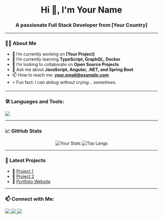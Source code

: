 <h1 align="center">Hi 👋, I'm Your Name</h1>
<h3 align="center">A passionate Full Stack Developer from [Your Country]</h3>

---

### 👨‍💻 About Me

- 🔭 I’m currently working on **[Your Project]**
- 🌱 I’m currently learning **TypeScript, GraphQL, Docker**
- 👯 I’m looking to collaborate on **Open Source Projects**
- 💬 Ask me about **JavaScript, Angular, .NET, and Spring Boot**
- 📫 How to reach me: **your.email@example.com**
- ⚡ Fun fact: *I can debug without crying... sometimes.*

---

### 🛠️ Languages and Tools:

<p align="left">
  <img src="https://skillicons.dev/icons?i=ts,js,angular,react,cs,dotnet,java,spring,html,css,tailwind,git,github,vscode,linux" />
</p>

---

### 📈 GitHub Stats

<p align="center">
  <img src="https://github-readme-stats.vercel.app/api?username=your-username&show_icons=true&theme=tokyonight" alt="Your Stats" />
  <img src="https://github-readme-stats.vercel.app/api/top-langs/?username=your-username&layout=compact&theme=tokyonight" alt="Top Langs" />
</p>

---

### 🧠 Latest Projects

- 🔹 [Project 1](https://github.com/your-username/project1)
- 🔹 [Project 2](https://github.com/your-username/project2)
- 🔹 [Portfolio Website](https://yourportfolio.com)

---

### 📫 Connect with Me:

<p align="left">
  <a href="https://linkedin.com/in/your-profile" target="_blank">
    <img src="https://img.shields.io/badge/LinkedIn-blue?logo=linkedin&logoColor=white" />
  </a>
  <a href="mailto:your.email@example.com">
    <img src="https://img.shields.io/badge/Gmail-red?logo=gmail&logoColor=white" />
  </a>
  <a href="https://yourportfolio.com" target="_blank">
    <img src="https://img.shields.io/badge/Portfolio-black?logo=web&logoColor=white" />
  </a>
</p>
